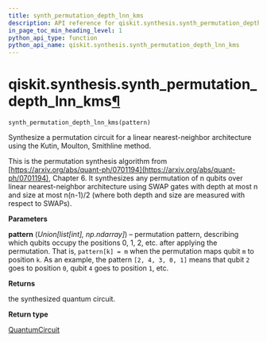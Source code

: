 ```yaml
---
title: synth_permutation_depth_lnn_kms
description: API reference for qiskit.synthesis.synth_permutation_depth_lnn_kms
in_page_toc_min_heading_level: 1
python_api_type: function
python_api_name: qiskit.synthesis.synth_permutation_depth_lnn_kms
---
```


# qiskit.synthesis.synth\_permutation\_depth\_lnn\_kms[¶](#qiskit-synthesis-synth-permutation-depth-lnn-kms "Permalink to this headline")

<span id="qiskit.synthesis.synth_permutation_depth_lnn_kms" />

`synth_permutation_depth_lnn_kms(pattern)`

Synthesize a permutation circuit for a linear nearest-neighbor architecture using the Kutin, Moulton, Smithline method.

This is the permutation synthesis algorithm from [https://arxiv.org/abs/quant-ph/0701194](https://arxiv.org/abs/quant-ph/0701194), Chapter 6. It synthesizes any permutation of n qubits over linear nearest-neighbor architecture using SWAP gates with depth at most n and size at most n(n-1)/2 (where both depth and size are measured with respect to SWAPs).

**Parameters**

**pattern** (*Union\[list\[int], np.ndarray]*) – permutation pattern, describing which qubits occupy the positions 0, 1, 2, etc. after applying the permutation. That is, `pattern[k] = m` when the permutation maps qubit `m` to position `k`. As an example, the pattern `[2, 4, 3, 0, 1]` means that qubit `2` goes to position `0`, qubit `4` goes to position `1`, etc.

**Returns**

the synthesized quantum circuit.

**Return type**

[QuantumCircuit](qiskit.circuit.QuantumCircuit "qiskit.circuit.QuantumCircuit")


